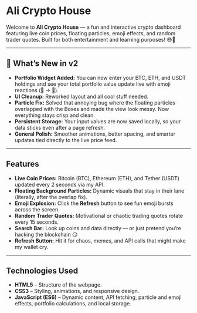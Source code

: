 # Ali Crypto House

Welcome to **Ali Crypto House** — a fun and interactive crypto dashboard featuring live coin prices, floating particles, emoji effects, and random trader quotes. Built for both entertainment and learning purposes! 😎💸

---

## 🚀 What’s New in v2

- **Portfolio Widget Added:** You can now enter your BTC, ETH, and USDT holdings and see your total portfolio value update live with emoji reactions (🫠 → 🤑).  
- **UI Cleanup:** Reworked layout and all cool stuff needed.  
- **Particle Fix:** Solved that annoying bug where the floating particles overlapped with the Boxes and made the view look messy. Now everything stays crisp and clean.  
- **Persistent Storage:** Your input values are now saved locally, so your data sticks even after a page refresh.  
- **General Polish:** Smoother animations, better spacing, and smarter updates tied directly to the live price feed.  

---

## Features

- **Live Coin Prices:** Bitcoin (BTC), Ethereum (ETH), and Tether (USDT) updated every 2 seconds via my API.  
- **Floating Background Particles:** Dynamic visuals that stay in their lane (literally, after the overlap fix).  
- **Emoji Explosion:** Click the **Refresh** button to see fun emoji bursts across the screen.  
- **Random Trader Quotes:** Motivational or chaotic trading quotes rotate every 15 seconds.  
- **Search Bar:** Look up coins and data directly — or just pretend you’re hacking the blockchain 😏  
- **Refresh Button:** Hit it for chaos, memes, and API calls that might make my wallet cry.  

---

## Technologies Used

- **HTML5** – Structure of the webpage.  
- **CSS3** – Styling, animations, and responsive design.  
- **JavaScript (ES6)** – Dynamic content, API fetching, particle and emoji effects, portfolio calculations, and local storage.  
